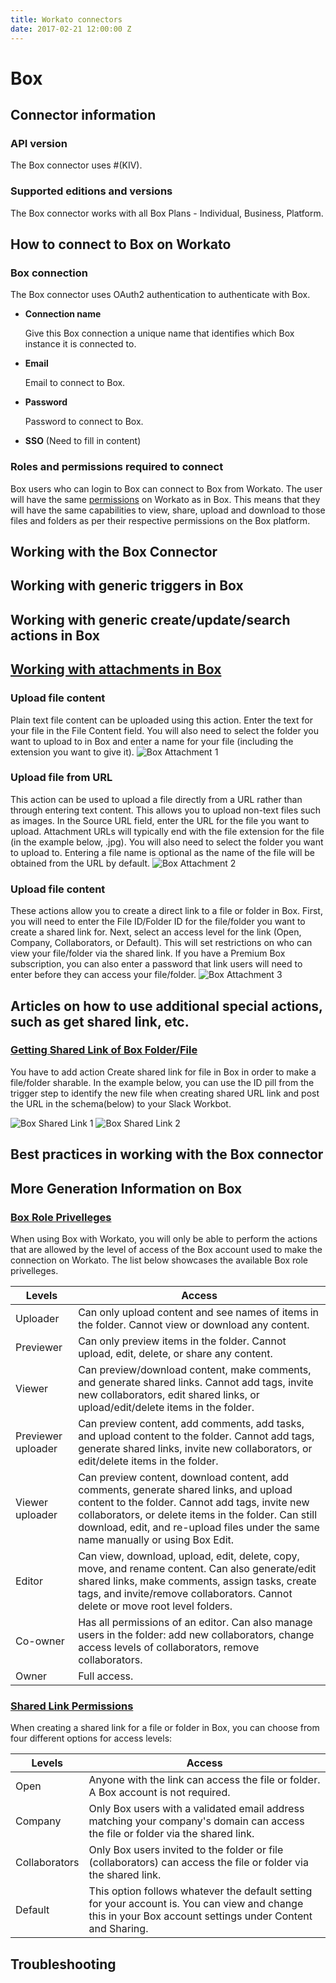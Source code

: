 ```yaml
---
title: Workato connectors
date: 2017-02-21 12:00:00 Z
---
```


# Box

## Connector information

### API version
The Box connector uses #(KIV). 

### Supported editions and versions
The Box connector works with all Box Plans - Individual, Business, Platform. 

## How to connect to Box on Workato

### Box connection
The Box connector uses OAuth2 authentication to authenticate with Box. 

* **Connection name**

  Give this Box connection a unique name that identifies which Box instance it is connected to.

* **Email**

  Email to connect to Box.

* **Password**

  Password to connect to Box.
  
* **SSO**
(Need to fill in content)
  

### Roles and permissions required to connect
Box users who can login to Box can connect to Box from Workato. The user will have the same [permissions](https://community.box.com/t5/Collaboration-and-Sharing/What-Are-The-Different-Access-Levels-For-Collaborators/ta-p/144) on Workato as in Box. This means that they will have the same capabilities to view, share, upload and download to those files and folders as per their respective permissions on the Box platform.

## Working with the Box Connector

## Working with generic triggers in Box

## Working with generic create/update/search actions in Box

## [Working with attachments in Box](https://support.workato.com/support/solutions/articles/1000236818-box-working-with-attachments-in-box)

### Upload file content
Plain text file content can be uploaded using this action. Enter the text for your file in the File Content field. You will also need to select the folder you want to upload to in Box and enter a name for your file (including the extension you want to give it).
![Box Attachment 1](/_uploads/box-docs/box_attachment_1.png)

### Upload file from URL
This action can be used to upload a file directly from a URL rather than through entering text content. This allows you to upload non-text files such as images. In the Source URL field, enter the URL for the file you want to upload. Attachment URLs will typically end with the file extension for the file (in the example below, .jpg). You will also need to select the folder you want to upload to. Entering a file name is optional as the name of the file will be obtained from the URL by default.
![Box Attachment 2](/_uploads/box-docs/box_attachment_2.png)

### Upload file content
These actions allow you to create a direct link to a file or folder in Box. First, you will need to enter the File ID/Folder ID for the file/folder you want to create a shared link for. Next, select an access level for the link (Open, Company, Collaborators, or Default). This will set restrictions on who can view your file/folder via the shared link. If you have a Premium Box subscription, you can also enter a password that link users will need to enter before they can access your file/folder.
![Box Attachment 3](/_uploads/box-docs/box_attachment_3.png)

## Articles on how to use additional special actions, such as get shared link, etc.

### [Getting Shared Link of Box Folder/File](https://support.workato.com/support/solutions/articles/1000239285-box-how-to-get-shared-link-of-your-file-)
You have to add action Create shared link for file in Box in order to make a file/folder sharable. In the example below, you can use the ID pill from the trigger step to identify the new file when creating shared URL link and post the URL in the schema(below) to your Slack Workbot. 

![Box Shared Link 1](/_uploads/box-docs/box_shared_link_1.png)
![Box Shared Link 2](/_uploads/box-docs/box_shared_link_2.png)

## Best practices in working with the Box connector

## More Generation Information on Box

### [Box Role Privelleges](https://support.workato.com/support/solutions/articles/1000236807-box-collaborator-roles-and-permissions)
When using Box with Workato, you will only be able to perform the actions that are allowed by the level of access of the Box account used to make the connection on Workato. The list below showcases the available Box role privelleges.

| Levels  | Access |
| ------------- | ------------- |
| Uploader  | Can only upload content and see names of items in the folder. Cannot view or download any content.  |
| Previewer | Can only preview items in the folder. Cannot upload, edit, delete, or share any content.  |
| Viewer | Can preview/download content, make comments, and generate shared links. Cannot add tags, invite new collaborators, edit shared links, or upload/edit/delete items in the folder.|
| Previewer uploader  | Can preview content, add comments, add tasks, and upload content to the folder. Cannot add tags, generate shared links, invite new collaborators, or edit/delete items in the folder.|
| Viewer uploader| Can preview content, download content, add comments, generate shared links, and upload content to the folder. Cannot add tags, invite new collaborators, or delete items in the folder. Can still download, edit, and re-upload files under the same name manually or using Box Edit. |
| Editor  |  Can view, download, upload, edit, delete, copy, move, and rename content. Can also generate/edit shared links, make comments, assign tasks, create tags, and invite/remove collaborators. Cannot delete or move root level folders.|
| Co-owner | Has all permissions of an editor. Can also manage users in the folder: add new collaborators, change access levels of collaborators, remove collaborators. |
| Owner  | Full access.|



### [Shared Link Permissions](https://support.workato.com/support/solutions/articles/1000236812-box-access-levels-for-shared-links)
When creating a shared link for a file or folder in Box, you can choose from four different options for access levels:

| Levels  | Access |
| ------------- | ------------- |
| Open  | Anyone with the link can access the file or folder. A Box account is not required.  |
| Company  | Only Box users with a validated email address matching your company's domain can access the file or folder via the shared link.  |
| Collaborators | Only Box users invited to the folder or file (collaborators) can access the file or folder via the shared link.  |
| Default  | This option follows whatever the default setting for your account is. You can view and change this in your Box account settings under Content and Sharing.  |

## Troubleshooting
